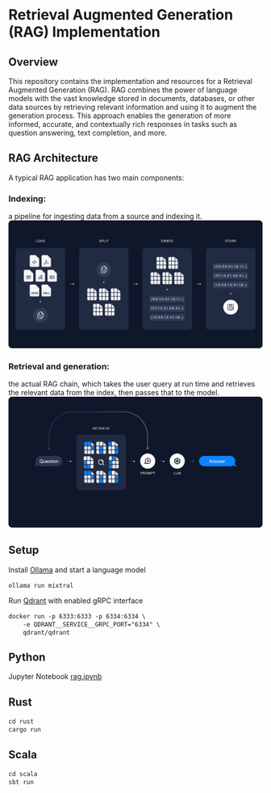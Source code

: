 # Retrieval Augmented Generation (RAG) Implementation

## Overview
This repository contains the implementation and resources for a Retrieval Augmented Generation (RAG). RAG combines the power of language models with the vast knowledge stored in documents, databases, or other data sources by retrieving relevant information and using it to augment the generation process. This approach enables the generation of more informed, accurate, and contextually rich responses in tasks such as question answering, text completion, and more.

## RAG Architecture
A typical RAG application has two main components:

### Indexing: 
a pipeline for ingesting data from a source and indexing it.
![alt text](/images/rag1.png)
### Retrieval and generation: 
the actual RAG chain, which takes the user query at run time and retrieves the relevant data from the index, then passes that to the model.
![alt text](/images/rag2.png)


## Setup
Install [Ollama](https://ollama.com/) and start a language model
```
ollama run mixtral
```

Run [Qdrant](https://github.com/qdrant/rust-client) with enabled gRPC interface

```
docker run -p 6333:6333 -p 6334:6334 \
    -e QDRANT__SERVICE__GRPC_PORT="6334" \
    qdrant/qdrant
```

## Python
Jupyter Notebook [rag.ipynb](rag.ipynb)

## Rust
```
cd rust
cargo run
```

## Scala
```
cd scala
sbt run
```